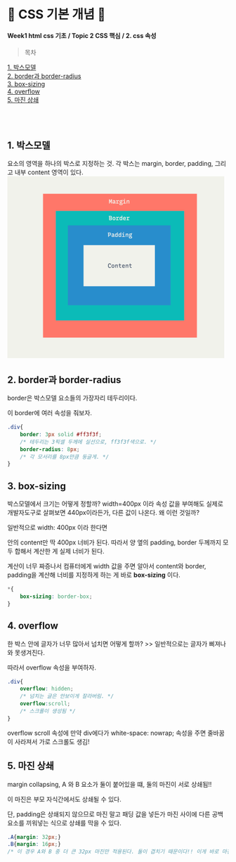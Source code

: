 # 🍩 CSS 기본 개념 🍩
#### Week1 html css 기초 / Topic 2 CSS 핵심 / 2. css 속성

>목차 
>>
[1. 박스모델](#1-박스모델)<br>
[2. border과 border-radius](#2-border과-border-radius)<br>
[3. box-sizing](#3-box-sizing)<br>
[4. overflow](#4-overflow)<br>
[5. 마진 상쇄](#5-마진-상쇄)<br>

<br><br>


## 1. 박스모델
요소의 영역을 하나의 박스로 지정하는 것. 각 박스는 margin, border, padding, 그리고 내부 content 영역이 있다. 
![Alt text](image-1.png)


## 2. border과 border-radius
border은 박스모델 요소들의 가장자리 테두리이다.

이 border에 여러 속성을 줘보자.
```css
.div{
    border: 3px solid #ff3f3f;
    /* 테두리는 3픽셀 두께에 실선으로, ff3f3f색으로. */
    border-radius: 8px;
    /* 각 모서리를 8px만큼 둥글게. */
}
```



## 3. box-sizing
박스모델에서 크기는 어떻게 정할까? width=400px 이라 속성 값을 부여해도 실제로 개발자도구로 살펴보면 440px이라든가, 다른 값이 나온다. 왜 이런 것일까?

일반적으로 width: 400px 이라 한다면

안의 content만 딱 400px 너비가 된다. 따라서 양 옆의 padding, border 두께까지 모두 합해서 계산한 게 실제 너비가 된다.

계산이 너무 짜증나서 컴퓨터에게 width 값을 주면 알아서 content와 border, padding을 계산해 너비를 지정하게 하는 게 바로 **box-sizing** 이다. 
```css
*{
    box-sizing: border-box;
}
```

## 4. overflow
한 박스 안에 글자가 너무 많아서 넘치면 어떻게 할까? >> 일반적으로는 글자가 삐져나와 못생겨진다.

따라서 overflow 속성을 부여하자.
```css
.div{
    overflow: hidden;
    /* 넘치는 글은 안보이게 잘라버림. */
    overflow:scroll;
    /* 스크롤이 생성됨 */
}
```
overflow scroll 속성에  만약 div에다가 white-space: nowrap; 속성을 주면 줄바꿈이 사라져서 가로 스크롤도 생김! 


## 5. 마진 상쇄

margin collapsing, A 와 B 요소가 둘이 붙어있을 떄, 둘의 마진이 서로 상쇄됨!!

이 마진은 부모 자식간에서도 상쇄될 수 있다.

단, padding은 상쇄되지 않으므로 마진 말고 패딩 값을 넣든가 마진 사이에 다른 공백 요소를 끼워넣는 식으로 상쇄를 막을 수 있다. 
```css
.A{margin: 32px;}
.B{margin: 16px;}
/* 이 경우 A와 B 중 더 큰 32px 마진만 적용된다. 둘이 겹치기 때문이다!! 이게 바로 마진 상쇄 */
```